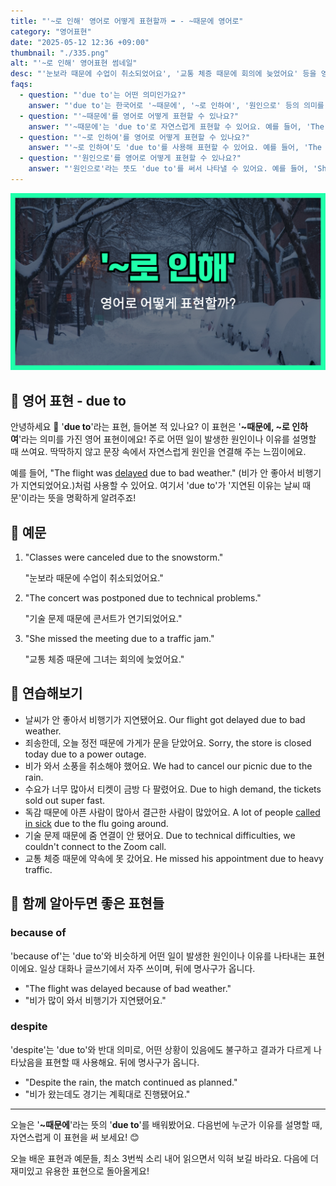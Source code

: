 ```yaml
---
title: "'~로 인해' 영어로 어떻게 표현할까 ➡️ - ~때문에 영어로"
category: "영어표현"
date: "2025-05-12 12:36 +09:00"
thumbnail: "./335.png"
alt: "'~로 인해' 영어표현 썸네일"
desc: "'눈보라 때문에 수업이 취소되었어요', '교통 체증 때문에 회의에 늦었어요' 등을 영어로 표현하는 법을 배워봅시다. 다양한 예문을 통해서 연습하고 본인의 표현으로 만들어 보세요."
faqs:
  - question: "'due to'는 어떤 의미인가요?"
    answer: "'due to'는 한국어로 '~때문에', '~로 인하여', '원인으로' 등의 의미를 가지고 있어요. 어떤 일이 발생한 이유나 원인을 설명할 때 주로 사용해요."
  - question: "'~때문에'를 영어로 어떻게 표현할 수 있나요?"
    answer: "'~때문에'는 'due to'로 자연스럽게 표현할 수 있어요. 예를 들어, 'The flight was delayed due to bad weather.'는 '비행기가 날씨 때문에 지연되었어요'라는 뜻이에요."
  - question: "'~로 인하여'를 영어로 어떻게 표현할 수 있나요?"
    answer: "'~로 인하여'도 'due to'를 사용해 표현할 수 있어요. 예를 들어, 'The concert was postponed due to technical problems.'는 '기술 문제로 인해 콘서트가 연기되었어요'라는 뜻이에요."
  - question: "'원인으로'를 영어로 어떻게 표현할 수 있나요?"
    answer: "'원인으로'라는 뜻도 'due to'를 써서 나타낼 수 있어요. 예를 들어, 'She missed the meeting due to a traffic jam.'은 '교통 체증이 원인이어서 그녀가 회의에 늦었어요'라는 뜻이에요."
---
```


!['~로 인해' 영어표현 썸네일](./335.png)

## 🌟 영어 표현 - due to

안녕하세요 👋 '**due to**'라는 표현, 들어본 적 있나요? 이 표현은 '**~때문에, ~로 인하여**'라는 의미를 가진 영어 표현이에요! 주로 어떤 일이 발생한 원인이나 이유를 설명할 때 쓰여요. 딱딱하지 않고 문장 속에서 자연스럽게 원인을 연결해 주는 느낌이에요.

예를 들어, "The flight was [delayed](/blog/in-english/338.delay/) due to bad weather." (비가 안 좋아서 비행기가 지연되었어요.)처럼 사용할 수 있어요. 여기서 'due to'가 '지연된 이유는 날씨 때문'이라는 뜻을 명확하게 알려주죠!

## 📖 예문

1. "Classes were canceled due to the snowstorm."

   "눈보라 때문에 수업이 취소되었어요."

2. "The concert was postponed due to technical problems."

   "기술 문제 때문에 콘서트가 연기되었어요."

3. "She missed the meeting due to a traffic jam."

   "교통 체증 때문에 그녀는 회의에 늦었어요."

## 💬 연습해보기

<ul data-interactive-list>
  <li data-interactive-item>
    <span data-toggler>날씨가 안 좋아서 비행기가 지연됐어요.</span>
    <span data-answer>Our flight got delayed due to bad weather.</span>
  </li>
  <li data-interactive-item>
    <span data-toggler>죄송한데, 오늘 정전 때문에 가게가 문을 닫았어요.</span>
    <span data-answer>Sorry, the store is closed today due to a power outage.</span>
  </li>
  <li data-interactive-item>
    <span data-toggler>비가 와서 소풍을 취소해야 했어요.</span>
    <span data-answer>We had to cancel our picnic due to the rain.</span>
  </li>
  <li data-interactive-item>
    <span data-toggler>수요가 너무 많아서 티켓이 금방 다 팔렸어요.</span>
    <span data-answer>Due to high demand, the tickets sold out super fast.</span>
  </li>
  <li data-interactive-item>
    <span data-toggler>독감 때문에 아픈 사람이 많아서 결근한 사람이 많았어요.</span>
    <span data-answer>A lot of people <a href="/blog/vocab-1/032.call-in-sick/">called in sick</a> due to the flu going around.</span>
  </li>
  <li data-interactive-item>
    <span data-toggler>기술 문제 때문에 줌 연결이 안 됐어요.</span>
    <span data-answer>Due to technical difficulties, we couldn't connect to the Zoom call.</span>
  </li>
  <li data-interactive-item>
    <span data-toggler>교통 체증 때문에 약속에 못 갔어요.</span>
    <span data-answer>He missed his appointment due to heavy traffic.</span>
  </li>
</ul>

## 🤝 함께 알아두면 좋은 표현들

### because of

'because of'는 'due to'와 비슷하게 어떤 일이 발생한 원인이나 이유를 나타내는 표현이에요. 일상 대화나 글쓰기에서 자주 쓰이며, 뒤에 명사구가 옵니다.

- "The flight was delayed because of bad weather."
- "비가 많이 와서 비행기가 지연됐어요."

### despite

'despite'는 'due to'와 반대 의미로, 어떤 상황이 있음에도 불구하고 결과가 다르게 나타났음을 표현할 때 사용해요. 뒤에 명사구가 옵니다.

- "Despite the rain, the match continued as planned."
- "비가 왔는데도 경기는 계획대로 진행됐어요."

---

오늘은 '**~때문에**'라는 뜻의 '**due to**'를 배워봤어요. 다음번에 누군가 이유를 설명할 때, 자연스럽게 이 표현을 써 보세요! 😊

오늘 배운 표현과 예문들, 최소 3번씩 소리 내어 읽으면서 익혀 보길 바라요. 다음에 더 재미있고 유용한 표현으로 돌아올게요!
